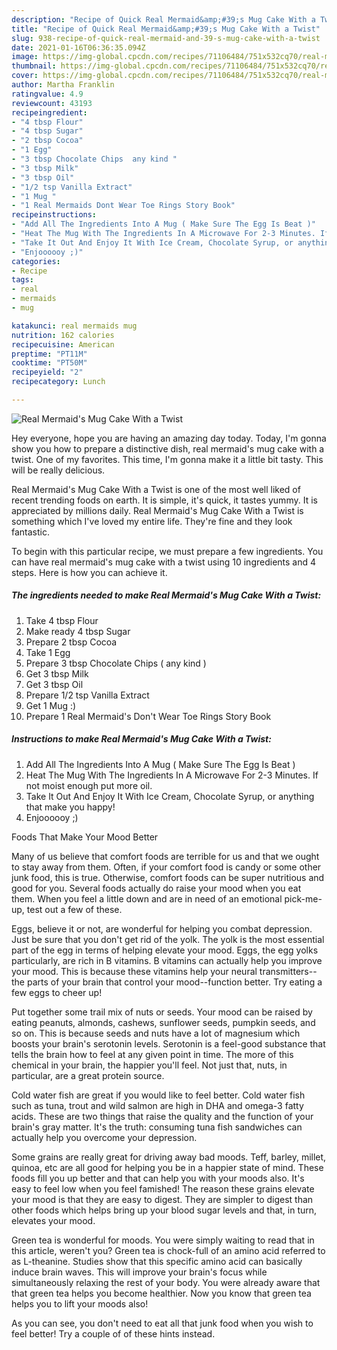 ```yaml
---
description: "Recipe of Quick Real Mermaid&amp;#39;s Mug Cake With a Twist"
title: "Recipe of Quick Real Mermaid&amp;#39;s Mug Cake With a Twist"
slug: 938-recipe-of-quick-real-mermaid-and-39-s-mug-cake-with-a-twist
date: 2021-01-16T06:36:35.094Z
image: https://img-global.cpcdn.com/recipes/71106484/751x532cq70/real-mermaids-mug-cake-with-a-twist-recipe-main-photo.jpg
thumbnail: https://img-global.cpcdn.com/recipes/71106484/751x532cq70/real-mermaids-mug-cake-with-a-twist-recipe-main-photo.jpg
cover: https://img-global.cpcdn.com/recipes/71106484/751x532cq70/real-mermaids-mug-cake-with-a-twist-recipe-main-photo.jpg
author: Martha Franklin
ratingvalue: 4.9
reviewcount: 43193
recipeingredient:
- "4 tbsp Flour"
- "4 tbsp Sugar"
- "2 tbsp Cocoa"
- "1 Egg"
- "3 tbsp Chocolate Chips  any kind "
- "3 tbsp Milk"
- "3 tbsp Oil"
- "1/2 tsp Vanilla Extract"
- "1 Mug "
- "1 Real Mermaids Dont Wear Toe Rings Story Book"
recipeinstructions:
- "Add All The Ingredients Into A Mug ( Make Sure The Egg Is Beat )"
- "Heat The Mug With The Ingredients In A Microwave For 2-3 Minutes. If not moist enough put more oil."
- "Take It Out And Enjoy It With Ice Cream, Chocolate Syrup, or anything that make you happy!"
- "Enjoooooy ;)"
categories:
- Recipe
tags:
- real
- mermaids
- mug

katakunci: real mermaids mug 
nutrition: 162 calories
recipecuisine: American
preptime: "PT11M"
cooktime: "PT50M"
recipeyield: "2"
recipecategory: Lunch

---
```



![Real Mermaid&#39;s Mug Cake With a Twist](https://img-global.cpcdn.com/recipes/71106484/751x532cq70/real-mermaids-mug-cake-with-a-twist-recipe-main-photo.jpg)

Hey everyone, hope you are having an amazing day today. Today, I'm gonna show you how to prepare a distinctive dish, real mermaid&#39;s mug cake with a twist. One of my favorites. This time, I'm gonna make it a little bit tasty. This will be really delicious.

Real Mermaid&#39;s Mug Cake With a Twist is one of the most well liked of recent trending foods on earth. It is simple, it's quick, it tastes yummy. It is appreciated by millions daily. Real Mermaid&#39;s Mug Cake With a Twist is something which I've loved my entire life. They're fine and they look fantastic.




To begin with this particular recipe, we must prepare a few ingredients. You can have real mermaid&#39;s mug cake with a twist using 10 ingredients and 4 steps. Here is how you can achieve it.

<!--inarticleads1-->

##### The ingredients needed to make Real Mermaid&#39;s Mug Cake With a Twist:

1. Take 4 tbsp Flour
1. Make ready 4 tbsp Sugar
1. Prepare 2 tbsp Cocoa
1. Take 1 Egg
1. Prepare 3 tbsp Chocolate Chips ( any kind )
1. Get 3 tbsp Milk
1. Get 3 tbsp Oil
1. Prepare 1/2 tsp Vanilla Extract
1. Get 1 Mug :)
1. Prepare 1 Real Mermaid&#39;s Don&#39;t Wear Toe Rings Story Book




<!--inarticleads2-->

##### Instructions to make Real Mermaid&#39;s Mug Cake With a Twist:

1. Add All The Ingredients Into A Mug ( Make Sure The Egg Is Beat )
1. Heat The Mug With The Ingredients In A Microwave For 2-3 Minutes. If not moist enough put more oil.
1. Take It Out And Enjoy It With Ice Cream, Chocolate Syrup, or anything that make you happy!
1. Enjoooooy ;)




Foods That Make Your Mood Better


Many of us believe that comfort foods are terrible for us and that we ought to stay away from them. Often, if your comfort food is candy or some other junk food, this is true. Otherwise, comfort foods can be super nutritious and good for you. Several foods actually do raise your mood when you eat them. When you feel a little down and are in need of an emotional pick-me-up, test out a few of these.

Eggs, believe it or not, are wonderful for helping you combat depression. Just be sure that you don't get rid of the yolk. The yolk is the most essential part of the egg in terms of helping elevate your mood. Eggs, the egg yolks particularly, are rich in B vitamins. B vitamins can actually help you improve your mood. This is because these vitamins help your neural transmitters--the parts of your brain that control your mood--function better. Try eating a few eggs to cheer up!

Put together some trail mix of nuts or seeds. Your mood can be raised by eating peanuts, almonds, cashews, sunflower seeds, pumpkin seeds, and so on. This is because seeds and nuts have a lot of magnesium which boosts your brain's serotonin levels. Serotonin is a feel-good substance that tells the brain how to feel at any given point in time. The more of this chemical in your brain, the happier you'll feel. Not just that, nuts, in particular, are a great protein source.

Cold water fish are great if you would like to feel better. Cold water fish such as tuna, trout and wild salmon are high in DHA and omega-3 fatty acids. These are two things that raise the quality and the function of your brain's gray matter. It's the truth: consuming tuna fish sandwiches can actually help you overcome your depression. 

Some grains are really great for driving away bad moods. Teff, barley, millet, quinoa, etc are all good for helping you be in a happier state of mind. These foods fill you up better and that can help you with your moods also. It's easy to feel low when you feel famished! The reason these grains elevate your mood is that they are easy to digest. They are simpler to digest than other foods which helps bring up your blood sugar levels and that, in turn, elevates your mood.

Green tea is wonderful for moods. You were simply waiting to read that in this article, weren't you? Green tea is chock-full of an amino acid referred to as L-theanine. Studies show that this specific amino acid can basically induce brain waves. This will improve your brain's focus while simultaneously relaxing the rest of your body. You were already aware that that green tea helps you become healthier. Now you know that green tea helps you to lift your moods also!

As you can see, you don't need to eat all that junk food when you wish to feel better! Try  a  couple of  of  these  hints  instead.

